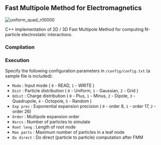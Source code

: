 ## Fast Multipole Method for Electromagnetics
![uniform_quad_n10000](https://github.com/user-attachments/assets/8824a917-6583-4daf-a728-9f4f3ce0b224)

C++ implementation of 2D / 3D Fast Multipole Method for computing N-particle electrostatic interactions.

### Compilation

### Execution
Specify the following configuration parameters in `/config/config.txt` (a sample file is included):

* `Mode`      : Input mode ( `0` - READ, `1` - WRITE )
* `Dist`      : Particle distribution ( `0` - Uniform, `1` - Gaussian, `2` - Grid )
* `Qdist`     : Charge distribution ( `0` - Plus, `1` - Minus, `2` - Dipole, `3` - Quadrupole, `4` - Octopole, `5` - Random )
* `Exp prec`  : Exponential expansion precision ( `0` - order 8, `1` - order 17, `2` - order 26)
* `Order`     : Multipole expansion order
* `Nsrcs`     : Number of particles to simulate
* `Root leng` : Length of root node
* `Max parts` : Maximum number of particles in a leaf node
* `Do direct` : Do direct (particle to particle) computation after FMM 